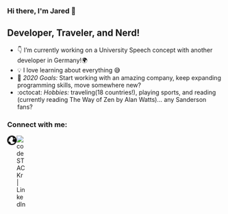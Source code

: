 ### Hi there, I'm Jared 👋

## Developer, Traveler, and Nerd!
- :point_down: I’m currently working on a University Speech concept with another developer in Germany!:earth_africa:
- :bulb: I love learning about everything :sweat_smile:
- :raised_hands: *2020 Goals:* Start working with an amazing company, keep expanding programming skills, move somewhere new?
- :octocat: *Hobbies:* traveling(18 countries!), playing sports, and reading (currently reading The Way of Zen by Alan Watts)... any Sanderson fans?

### Connect with me:

[<img align="left" alt="codeSTACKr.com" width="22px" src="https://raw.githubusercontent.com/iconic/open-iconic/master/svg/globe.svg" />][website]
[<img align="left" alt="codeSTACKr | LinkedIn" width="22px" src="https://cdn.jsdelivr.net/npm/simple-icons@v3/icons/linkedin.svg" />][linkedin]


[website]: https://www.jaredar.com/

[linkedin]: https://www.linkedin.com/in/jared-rothenberg


